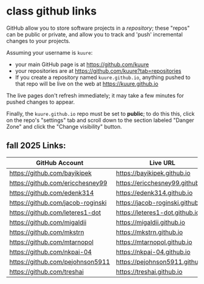 # class github links


GitHub allow you to store software projects in a  _repository_; these
"repos" can be public or private, and allow you to track and 'push' incremental changes
to your projects.


Assuming your username is `kuure`:
- your main GitHub page is at <https://github.com/kuure>
- your repositories are at <https://github.com/kuure?tab=repositories>
- If you create a repository named `kuure.github.io`, anything pushed to that repo will be live on the web at <https://kuure.github.io>

The live pages don't refresh immediately; it may take a few minutes for pushed
changes to appear.

Finally, the `kuure.github.io` repo must be set to __public__; to do this
this, click on the repo's "settings" tab and scroll down to the section
labeled "Danger Zone" and click the "Change visibility" button.



## fall 2025 Links:

| GitHub Account | Live URL |
| -------------- | -------- |
| https://github.com/bayikipek      | https://bayikipek.github.io      |
| https://github.com/ericchesney99  | https://ericchesney99.github.io  |
| https://github.com/edenk314       | https://edenk314.github.io       |
| https://github.com/jacob-roginski | https://jacob-roginski.github.io |
| https://github.com/leteres1-dot   | https://leteres1-dot.github.io   |
| https://github.com/migaldii       | https://migaldii.github.io       |
| https://github.com/mkstrn         | https://mkstrn.github.io         |
| https://github.com/mtarnopol      | https://mtarnopol.github.io      |
| https://github.com/nkpai-04       | https://nkpai-04.github.io       |
| https://github.com/pejohnson5911  | https://pejohnson5911.github.io  |
| https://github.com/treshai        | https://treshai.github.io        |
